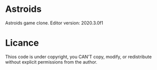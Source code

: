 # Astroids

Astroids game clone.
Editor version: 2020.3.0f1
 
# Licance

Thios code is under copyright, you CAN'T copy, modify, or redistribute without explicit permissions from the author.
